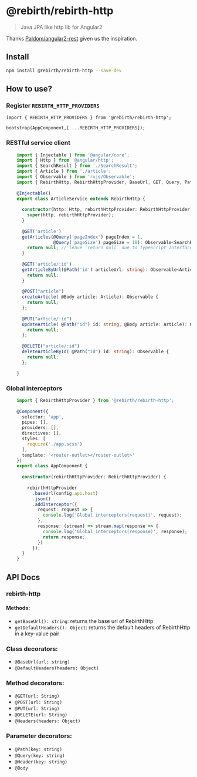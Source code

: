 # @rebirth/rebirth-http
> Java JPA like http lib for Angular2

Thanks [Paldom/angular2-rest](https://github.com/Paldom/angular2-rest) given us the inspiration.

## Install
```bash
npm install @rebirth/rebirth-http --save-dev
```

## How to use?

### Register `REBIRTH_HTTP_PROVIDERS`

    import { REBIRTH_HTTP_PROVIDERS } from '@rebirth/rebirth-http';
    
    bootstrap(AppComponent,[ ...REBIRTH_HTTP_PROVIDERS]);
    
### RESTful service client

```typescript
    import { Injectable } from '@angular/core';
    import { Http } from '@angular/http';
    import { SearchResult } from './SearchResult';
    import { Article } from './article';
    import { Observable } from 'rxjs/Observable';
    import { RebirthHttp, RebirthHttpProvider, BaseUrl, GET, Query, Path } from '@rebirth/rebirth-http';
    
    @Injectable()
    export class ArticleService extends RebirthHttp {
    
      constructor(http: Http, rebirthHttpProvider: RebirthHttpProvider) {
        super(http, rebirthHttpProvider);
      }
    
      @GET('article')
      getArticles(@Query('pageIndex') pageIndex = 1,
                  @Query('pageSize') pageSize = 10): Observable<SearchResult<Article>> {
        return null; // leave `return null` due to TypeScript Interface isn't visable in runtime
      }
    
      @GET('article/:id')
      getArticleByUrl(@Path('id') articleUrl: string): Observable<Article> {
        return null;
      }
      
      @POST("article")
      createArticle( @Body article: Article): Observable {
        return null; 
      };
      
      @PUT("article/:id")
      updateArticle( @Path("id") id: string, @Body article: Article): Observable {
        return null; 
      };
      
      @DELETE("article/:id")
      deleteArticleById( @Path("id") id: string): Observable {
        return null; 
      };

    }
```

### Global interceptors

```typescript
    import { RebirthHttpProvider } from '@rebirth/rebirth-http';
    
    @Component({
      selector: 'app',
      pipes: [],
      providers: [],
      directives: [],
      styles: [
        require('./app.scss')
      ],
      template: '<router-outlet></router-outlet>'
    })
    export class AppComponent {
    
      constructor(rebirthHttpProvider: RebirthHttpProvider) {
    
        rebirthHttpProvider
          .baseUrl(config.api.host)
          .json()
          .addInterceptor({
            request: request => {
              console.log('Global interceptors(request)', request);
            },
            response: (stream) => stream.map(response => {
              console.log('Global interceptors(response)', response);
              return response;
            })
          });
      }
    }
```   
    
## API Docs

### rebirth-http

#### Methods:
- `getBaseUrl(): string`: returns the base url of RebirthHttp
- `getDefaultHeaders(): Object`: returns the default headers of RebirthHttp in a key-value pair

### Class decorators:
- `@BaseUrl(url: string)`
- `@DefaultHeaders(headers: Object)`

### Method decorators:
- `@GET(url: String)`
- `@POST(url: String)`
- `@PUT(url: String)`
- `@DELETE(url: String)`
- `@Headers(headers: Object)`

### Parameter decorators:
- `@Path(key: string)`
- `@Query(key: string)`
- `@Header(key: string)`
- `@Body`

